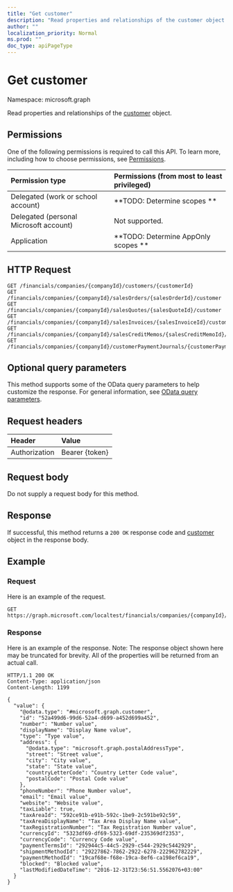 ```yaml
---
title: "Get customer"
description: "Read properties and relationships of the customer object."
author: ""
localization_priority: Normal
ms.prod: ""
doc_type: apiPageType
---
```


# Get customer

Namespace: microsoft.graph

Read properties and relationships of the [customer](../resources/customer.md) object.

## Permissions
One of the following permissions is required to call this API. To learn more, including how to choose permissions, see [Permissions](/concepts/permissions-reference.md).

|Permission type|Permissions (from most to least privileged)|
|:---|:---|
|Delegated (work or school account)|**TODO: Determine scopes **|
|Delegated (personal Microsoft account)|Not supported.|
|Application|**TODO: Determine AppOnly scopes **|

## HTTP Request
<!-- {
  "blockType": "ignored"
}
-->
``` http
GET /financials/companies/{companyId}/customers/{customerId}
GET /financials/companies/{companyId}/salesOrders/{salesOrderId}/customer
GET /financials/companies/{companyId}/salesQuotes/{salesQuoteId}/customer
GET /financials/companies/{companyId}/salesInvoices/{salesInvoiceId}/customer
GET /financials/companies/{companyId}/salesCreditMemos/{salesCreditMemoId}/customer
GET /financials/companies/{companyId}/customerPaymentJournals/{customerPaymentJournalId}/customerPayments/{customerPaymentId}/customer
```

## Optional query parameters
This method supports some of the OData query parameters to help customize the response. For general information, see [OData query parameters](/graph/query-parameters).

## Request headers
|Header|Value|
|:---|:---|
|Authorization|Bearer {token}|

## Request body
Do not supply a request body for this method.

## Response
If successful, this method returns a `200 OK` response code and [customer](../resources/customer.md) object in the response body.

## Example

### Request
Here is an example of the request.
<!-- {
  "blockType": "request",
  "name": "get_customer"
}
-->
``` http
GET https://graph.microsoft.com/localtest/financials/companies/{companyId}/customers/{customerId}
```

### Response
Here is an example of the response. Note: The response object shown here may be truncated for brevity. All of the properties will be returned from an actual call.
<!-- {
  "blockType": "response",
  "truncated": true,
  "@odata.type": "microsoft.graph.customer"
}
-->
``` http
HTTP/1.1 200 OK
Content-Type: application/json
Content-Length: 1199

{
  "value": {
    "@odata.type": "#microsoft.graph.customer",
    "id": "52a499d6-99d6-52a4-d699-a452d699a452",
    "number": "Number value",
    "displayName": "Display Name value",
    "type": "Type value",
    "address": {
      "@odata.type": "microsoft.graph.postalAddressType",
      "street": "Street value",
      "city": "City value",
      "state": "State value",
      "countryLetterCode": "Country Letter Code value",
      "postalCode": "Postal Code value"
    },
    "phoneNumber": "Phone Number value",
    "email": "Email value",
    "website": "Website value",
    "taxLiable": true,
    "taxAreaId": "592ce91b-e91b-592c-1be9-2c591be92c59",
    "taxAreaDisplayName": "Tax Area Display Name value",
    "taxRegistrationNumber": "Tax Registration Number value",
    "currencyId": "5323df69-df69-5323-69df-235369df2353",
    "currencyCode": "Currency Code value",
    "paymentTermsId": "292944c5-44c5-2929-c544-2929c5442929",
    "shipmentMethodId": "29227862-7862-2922-6278-222962782229",
    "paymentMethodId": "19caf68e-f68e-19ca-8ef6-ca198ef6ca19",
    "blocked": "Blocked value",
    "lastModifiedDateTime": "2016-12-31T23:56:51.5562076+03:00"
  }
}
```

